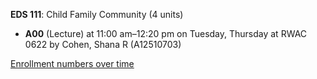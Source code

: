 **EDS 111**: Child Family Community (4 units)

- **A00** (Lecture) at 11:00 am–12:20 pm on Tuesday, Thursday at RWAC 0622 by Cohen, Shana R (A12510703)

[Enrollment numbers over time](./EDS111.tsv)

